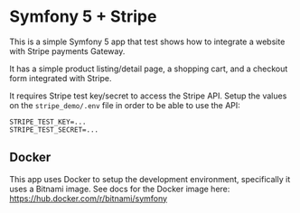 # Symfony 5 + Stripe

This is a simple Symfony 5 app that test shows how to integrate a website with Stripe payments Gateway.

It has a simple product listing/detail page, a shopping cart, and a checkout form integrated with Stripe.

It requires Stripe test key/secret to access the Stripe API.
Setup the values on the `stripe_demo/.env` file in order to be able to use the API:
```
STRIPE_TEST_KEY=...
STRIPE_TEST_SECRET=...
```

## Docker

This app uses Docker to setup the development environment, specifically it uses a Bitnami image.
See docs for the Docker image here:
https://hub.docker.com/r/bitnami/symfony
